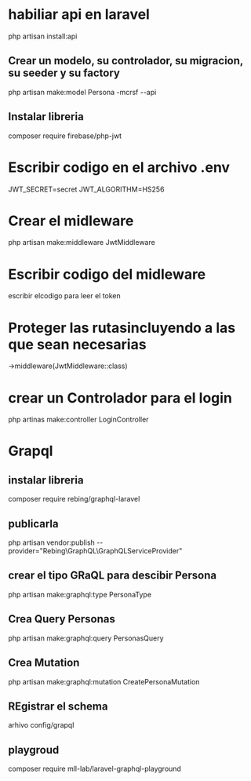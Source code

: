 # habiliar api en laravel
php artisan install:api

## Crear un modelo, su controlador, su migracion, su seeder y su factory
php artisan make:model Persona -mcrsf --api
## Instalar libreria
composer require firebase/php-jwt

# Escribir codigo en el archivo .env
JWT_SECRET=secret
JWT_ALGORITHM=HS256

# Crear el midleware 
php artisan make:middleware JwtMiddleware

# Escribir codigo del midleware
 escribir elcodigo para leer el token  
# Proteger las rutasincluyendo a las que sean necesarias
->middleware(JwtMiddleware::class)
# crear un Controlador para el login
php artinas make:controller LoginController


# Grapql

## instalar libreria
composer require rebing/graphql-laravel
## publicarla
php artisan vendor:publish --provider="Rebing\GraphQL\GraphQLServiceProvider"


## crear el tipo GRaQL para descibir Persona
php artisan make:graphql:type PersonaType

## Crea Query Personas
php artisan make:graphql:query PersonasQuery

## Crea Mutation

php artisan make:graphql:mutation CreatePersonaMutation

## REgistrar el schema
arhivo config/grapql

## playgroud 
composer require mll-lab/laravel-graphql-playground



